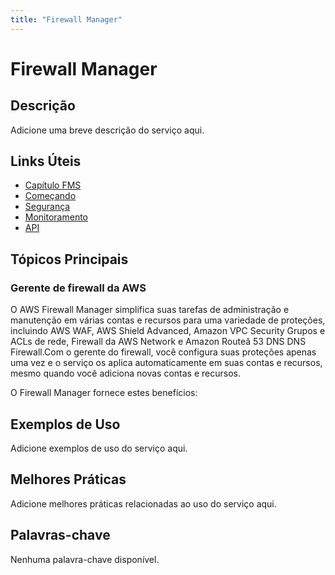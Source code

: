 ```yaml
---
title: "Firewall Manager"
---
```


# Firewall Manager

## Descrição

Adicione uma breve descrição do serviço aqui.

## Links Úteis

- [Capítulo FMS](https://docs.aws.amazon.com/waf/latest/developerguide/fms-chapter.html)
- [Começando](https://docs.aws.amazon.com/waf/latest/developerguide/getting-started.html)
- [Segurança](https://docs.aws.amazon.com/waf/latest/developerguide/security.html)
- [Monitoramento](https://docs.aws.amazon.com/waf/latest/developerguide/monitoring.html)
- [API](https://docs.aws.amazon.com/waf/latest/developerguide/api.html)

## Tópicos Principais

### Gerente de firewall da AWS

O AWS Firewall Manager simplifica suas tarefas de administração e manutenção em várias contas
e recursos para uma variedade de proteções, incluindo AWS WAF, AWS Shield Advanced, Amazon VPC Security Grupos e ACLs de rede,
Firewall da AWS Network e Amazon Routeâ 53 DNS DNS Firewall.Com o gerente do firewall, você configura suas proteções apenas uma vez
e o serviço os aplica automaticamente em suas contas e recursos, mesmo quando você adiciona novas contas e recursos.

O Firewall Manager fornece estes benefícios:

## Exemplos de Uso

Adicione exemplos de uso do serviço aqui.

## Melhores Práticas

Adicione melhores práticas relacionadas ao uso do serviço aqui.

## Palavras-chave

Nenhuma palavra-chave disponível.
